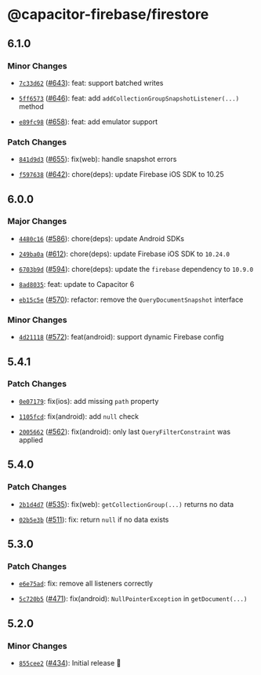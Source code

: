 # @capacitor-firebase/firestore

## 6.1.0

### Minor Changes

- [`7c33d62`](https://github.com/capawesome-team/capacitor-firebase/commit/7c33d625e16f525122114e524e829b45bce23189) ([#643](https://github.com/capawesome-team/capacitor-firebase/pull/643)): feat: support batched writes

* [`5ff6573`](https://github.com/capawesome-team/capacitor-firebase/commit/5ff6573d80f5f76630ecfa2b007dfb205f44f40f) ([#646](https://github.com/capawesome-team/capacitor-firebase/pull/646)): feat: add `addCollectionGroupSnapshotListener(...)` method

- [`e89fc98`](https://github.com/capawesome-team/capacitor-firebase/commit/e89fc989f0d52f92414c191dbc4edc3ddacde5eb) ([#658](https://github.com/capawesome-team/capacitor-firebase/pull/658)): feat: add emulator support

### Patch Changes

- [`841d9d3`](https://github.com/capawesome-team/capacitor-firebase/commit/841d9d3eba94737f9c75b404a2c617416c366131) ([#655](https://github.com/capawesome-team/capacitor-firebase/pull/655)): fix(web): handle snapshot errors

* [`f597638`](https://github.com/capawesome-team/capacitor-firebase/commit/f597638391c41d8990e1e3d5a7fd5a897fe12337) ([#642](https://github.com/capawesome-team/capacitor-firebase/pull/642)): chore(deps): update Firebase iOS SDK to 10.25

## 6.0.0

### Major Changes

- [`4480c16`](https://github.com/capawesome-team/capacitor-firebase/commit/4480c16c6bdbcac6e393bdecafd2d37b669fdda3) ([#586](https://github.com/capawesome-team/capacitor-firebase/pull/586)): chore(deps): update Android SDKs

* [`249ba0a`](https://github.com/capawesome-team/capacitor-firebase/commit/249ba0ab9f28a9cc372c018476a0d49b85b4bb76) ([#612](https://github.com/capawesome-team/capacitor-firebase/pull/612)): chore(deps): update Firebase iOS SDK to `10.24.0`

- [`6703b9d`](https://github.com/capawesome-team/capacitor-firebase/commit/6703b9d8e2e2ee7fb1260f0eac90f02963af0944) ([#594](https://github.com/capawesome-team/capacitor-firebase/pull/594)): chore(deps): update the `firebase` dependency to `10.9.0`

* [`8ad8035`](https://github.com/capawesome-team/capacitor-firebase/commit/8ad8035747761d45254fc75e79de34bfd9fc3421): feat: update to Capacitor 6

- [`eb15c5e`](https://github.com/capawesome-team/capacitor-firebase/commit/eb15c5e9f163ba1a5e6eeecc8b38e8c8fa2b3dce) ([#570](https://github.com/capawesome-team/capacitor-firebase/pull/570)): refactor: remove the `QueryDocumentSnapshot` interface

### Minor Changes

- [`4d21118`](https://github.com/capawesome-team/capacitor-firebase/commit/4d2111872d1b08e12d7a111d0516912f5f957238) ([#572](https://github.com/capawesome-team/capacitor-firebase/pull/572)): feat(android): support dynamic Firebase config

## 5.4.1

### Patch Changes

- [`0e07179`](https://github.com/capawesome-team/capacitor-firebase/commit/0e071793d8025fd0337102403bf333707b91b47a): fix(ios): add missing `path` property

* [`1105fcd`](https://github.com/capawesome-team/capacitor-firebase/commit/1105fcd3a1d816a0a19376dc9b0b2a52c3f5c7c5): fix(android): add `null` check

- [`2005662`](https://github.com/capawesome-team/capacitor-firebase/commit/200566258b51d9e16339e5d4b5028d90dd944d31) ([#562](https://github.com/capawesome-team/capacitor-firebase/pull/562)): fix(android): only last `QueryFilterConstraint` was applied

## 5.4.0

### Patch Changes

- [`2b1d4d7`](https://github.com/capawesome-team/capacitor-firebase/commit/2b1d4d7138c2603f2c38d6eec458b37c17d52006) ([#535](https://github.com/capawesome-team/capacitor-firebase/pull/535)): fix(web): `getCollectionGroup(...)` returns no data

* [`02b5e3b`](https://github.com/capawesome-team/capacitor-firebase/commit/02b5e3bff13f565bafda0d5aabc8be8a6ef075fd) ([#511](https://github.com/capawesome-team/capacitor-firebase/pull/511)): fix: return `null` if no data exists

## 5.3.0

### Patch Changes

- [`e6e75ad`](https://github.com/capawesome-team/capacitor-firebase/commit/e6e75adefba14c951e2d49e7b03ae79ce4eebf9f): fix: remove all listeners correctly

* [`5c720b5`](https://github.com/capawesome-team/capacitor-firebase/commit/5c720b5be18f8d8a9e8668da9706a1c718b0a8df) ([#471](https://github.com/capawesome-team/capacitor-firebase/pull/471)): fix(android): `NullPointerException` in `getDocument(...)`

## 5.2.0

### Minor Changes

- [`855cee2`](https://github.com/capawesome-team/capacitor-firebase/commit/855cee27b8c083752a19fb7e9545d2994ff64b6e) ([#434](https://github.com/capawesome-team/capacitor-firebase/pull/434)): Initial release 🎉

